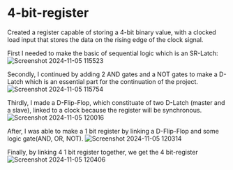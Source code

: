 # 4-bit-register

Created a register capable of storing a 4-bit binary value, with a clocked load input that stores the data on the rising edge of the clock signal.

First I needed to make the basic of sequential logic which is an SR-Latch:
![Screenshot 2024-11-05 115523](https://github.com/user-attachments/assets/592ece20-4056-4032-87fc-fe7ca01fe990)

Secondly, I continued by adding 2 AND gates and a NOT gates to make a D-Latch which is an essential part for the continuation of the project.
![Screenshot 2024-11-05 115754](https://github.com/user-attachments/assets/4c749d84-6fad-4939-935d-07b54028a4db)

Thirdly, I made a D-Flip-Flop, which  constituate of two D-Latch (master and a slave), linked to a clock because the register will be synchronous. 
![Screenshot 2024-11-05 120016](https://github.com/user-attachments/assets/3bee2756-a703-4d1f-a2af-f5d325060683)

After, I was able to make a 1 bit register by linking a D-Flip-Flop and some logic gate(AND, OR, NOT). 
![Screenshot 2024-11-05 120314](https://github.com/user-attachments/assets/bc9bda91-9345-4716-af53-06affbf03907)

Finally, by linking 4 1 bit register together, we get the 4 bit-register
![Screenshot 2024-11-05 120406](https://github.com/user-attachments/assets/17935048-9bbf-4b13-838d-c446827afe75)
